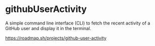 # githubUserActivity
A simple command line interface (CLI) to fetch the recent activity of a GitHub user and display it in the terminal.

https://roadmap.sh/projects/github-user-activity